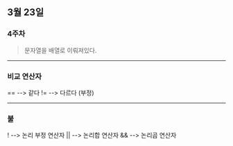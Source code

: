 ## 3월 23일

### 4주차


> 문자열을 배열로 이뤄져있다.

---

### 비교 연산자

== --> 같다
!= --> 다르다 (부정)

---
### 불

! --> 논리 부정 연산자
|| --> 논리합 연산자
&& --> 논리곱 연산자